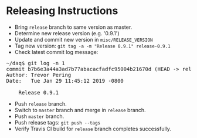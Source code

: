 # Releasing Instructions

* Bring `release` branch to same version as master.
* Determine new release version (e.g. '0.9.1')
* Update and commit new version in `misc/RELEASE_VERSION`
* Tag new version: `git tag -a -m "Release 0.9.1" release-0.9.1`
* Check latest commit log message:
<pre>
~/daq$ git log -n 1
commit b7b6e3a44a3ad7b77abacacfadfc95004b21670d (HEAD -> release, tag: release-0.9.1)
Author: Trevor Pering <peringknife@google.com>
Date:   Tue Jan 29 11:45:12 2019 -0800

    Release 0.9.1
</pre>
* Push `release` branch.
* Switch to `master` branch and merge in `release` branch.
* Push `master` branch.
* Push release tags: `git push --tags`
* Verify Travis CI build for `release` branch completes successfully.
